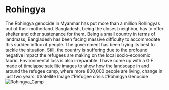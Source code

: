 # Rohingya
The Rohingya genocide in Myanmar has put more than a million Rohingyas out of their motherland. Bangladesh, being the closest neighbor, has to offer shelter and other sustenance for them. Being a small country in terms of landmass, Bangladesh has been facing massive difficulty to accommodate this sudden influx of people. The government has been trying its best to tackle the situation. Still, the country is suffering due to the profound negative impact the refugees are making on the local socio-economic fabric. Environmental loss is also irreparable.
I have come up with a GIF made of timelapse satellite images to show how the landscape in and around the refugee camp, where more 800,000 people are living, change in just two years.
#Satellite Image #Refugee crisis #Rohingya Genocide
![Rohingya_Camp](https://github.com/Iftekhairul-Islam/Rohingya/blob/master/rohin.gif.gif)
